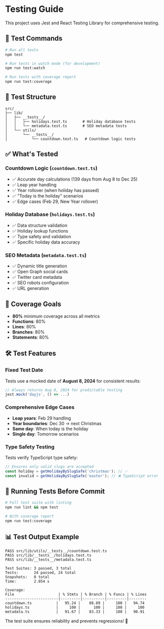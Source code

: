 # Testing Guide

This project uses Jest and React Testing Library for comprehensive testing.

## 🧪 Test Commands

```bash
# Run all tests
npm test

# Run tests in watch mode (for development)
npm run test:watch

# Run tests with coverage report
npm run test:coverage
```

## 📁 Test Structure

```
src/
├── lib/
│   ├── __tests__/
│   │   ├── holidays.test.ts       # Holiday database tests
│   │   └── metadata.test.ts       # SEO metadata tests
│   └── utils/
│       └── __tests__/
│           └── countdown.test.ts   # Countdown logic tests
```

## ✅ What's Tested

### Countdown Logic (`countdown.test.ts`)

- ✅ Accurate day calculations (139 days from Aug 8 to Dec 25)
- ✅ Leap year handling
- ✅ Year rollover (when holiday has passed)
- ✅ "Today is the holiday" scenarios
- ✅ Edge cases (Feb 29, New Year rollover)

### Holiday Database (`holidays.test.ts`)

- ✅ Data structure validation
- ✅ Holiday lookup functions
- ✅ Type safety and validation
- ✅ Specific holiday data accuracy

### SEO Metadata (`metadata.test.ts`)

- ✅ Dynamic title generation
- ✅ Open Graph social cards
- ✅ Twitter card metadata
- ✅ SEO robots configuration
- ✅ URL generation

## 🎯 Coverage Goals

- **80%** minimum coverage across all metrics
- **Functions**: 80%
- **Lines**: 80%
- **Branches**: 80%
- **Statements**: 80%

## 🛠️ Test Features

### Fixed Test Date

Tests use a mocked date of **August 8, 2024** for consistent results:

```typescript
// Always returns Aug 8, 2024 for predictable testing
jest.mock('dayjs', () => ...)
```

### Comprehensive Edge Cases

- **Leap years**: Feb 29 handling
- **Year boundaries**: Dec 30 → next Christmas
- **Same day**: When today is the holiday
- **Single day**: Tomorrow scenarios

### Type Safety Testing

Tests verify TypeScript type safety:

```typescript
// Ensures only valid slugs are accepted
const holiday = getHolidayBySlugSafe('christmas'); // ✅
const invalid = getHolidayBySlugSafe('easter'); // ❌ TypeScript error
```

## 🚀 Running Tests Before Commit

```bash
# Full test suite with linting
npm run lint && npm test

# With coverage report
npm run test:coverage
```

## 📊 Test Output Example

```
PASS src/lib/utils/__tests__/countdown.test.ts
PASS src/lib/__tests__/holidays.test.ts
PASS src/lib/__tests__/metadata.test.ts

Test Suites: 3 passed, 3 total
Tests:       24 passed, 24 total
Snapshots:   0 total
Time:        2.854 s

Coverage:
File                    | % Stmts | % Branch | % Funcs | % Lines
------------------------|---------|----------|---------|--------
countdown.ts           |   95.24 |    88.89 |     100 |   94.74
holidays.ts            |     100 |      100 |     100 |     100
metadata.ts            |   91.67 |    83.33 |     100 |   90.91
```

The test suite ensures reliability and prevents regressions! 🎉
